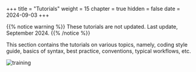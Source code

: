 +++
title = "Tutorials"
weight = 15
chapter = true
hidden = false
date = 2024-09-03
+++

{{% notice warning %}}
These tutorials are not updated.
Last update, September 2024.
{{% /notice %}}

This section contains the tutorials on various topics, namely, coding style guide, basics of syntax, best practice, conventions, typical workflows, etc.

![training](https://media.giphy.com/media/6rN3g85ktZwMU/giphy.gif)
